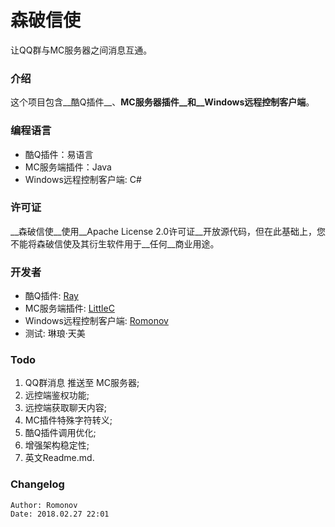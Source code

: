 # 森破信使 
让QQ群与MC服务器之间消息互通。 

### 介绍 
这个项目包含__酷Q插件__、__MC服务器插件__和__Windows远程控制客户端__。 

### 编程语言 
* 酷Q插件：易语言 
* MC服务端插件：Java 
* Windows远程控制客户端: C# 

### 许可证 
__森破信使__使用__Apache License 2.0许可证__开放源代码，但在此基础上，您不能将森破信使及其衍生软件用于__任何__商业用途。

### 开发者 
* 酷Q插件: [Ray](https://www.r-ay.cn/ "前往Ray的博客")
* MC服务端插件: [LittleC](https://xiaoc.ml/ "前往小C的站点")
* Windows远程控制客户端: [Romonov](http://www.romonov.com/ "前往浅墨小站")
* 测试: 琳琅·天美

### Todo 
1. QQ群消息 推送至 MC服务器; 
2. 远控端鉴权功能; 
3. 远控端获取聊天内容; 
4. MC插件特殊字符转义; 
5. 酷Q插件调用优化; 
6. 增强架构稳定性; 
7. 英文Readme.md.

### Changelog
```
Author: Romonov
Date: 2018.02.27 22:01
```
